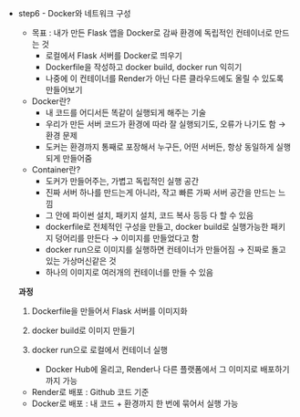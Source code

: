 - step6 - Docker와 네트워크 구성
    - 목표 : 내가 만든 Flask 앱을 Docker로 감싸 환경에 독립적인 컨테이너로 만드는 것
        - 로컬에서 Flask 서버를 Docker로 띄우기
        - Dockerfile을 작성하고 docker build, docker run 익히기
        - 나중에 이 컨테이너를 Render가 아닌 다른 클라우드에도 올릴 수 있도록 만들어보기
    - Docker란?
        - 내 코드를 어디서든 똑같이 실행되게 해주는 기술
        - 우리가 만든 서버 코드가 환경에 따라 잘 실행되기도, 오류가 나기도 함 → 환경 문제
        - 도커는 환경까지 통째로 포장해서 누구든, 어떤 서버든, 항상 동일하게 실행되게 만들어줌
    - Container란?
        - 도커가 만들어주는, 가볍고 독립적인 실행 공간
        - 진짜 서버 하나를 만드는게 아니라, 작고 빠른 가짜 서버 공간을 만드는 느낌
        - 그 안에 파이썬 설치, 패키지 설치, 코드 복사 등등 다 할 수 있음
        - dockerfile로 전체적인 구성을 만들고, docker build로 실행가능한 패키지 덩어리를 만든다 → 이미지를 만들었다고 함
        - docker run으로 이미지를 실행하면 컨테이너가 만들어짐 → 진짜로 돌고있는 가상머신같은 것
        - 하나의 이미지로 여러개의 컨테이너를 만들 수 있음
    
    **과정**
    
    1. Dockerfile을 만들어서 Flask 서버를 이미지화
    2. docker build로 이미지 만들기
    3. docker run으로 로컬에서 컨테이너 실행
        
        +  Docker Hub에 올리고, Render나 다른 플랫폼에서 그 이미지로 배포하기까지 가능
        
    - Render로 배포 : Github 코드 기준
    - Docker로 배포 : 내 코드 + 환경까지 한 번에 묶어서 실행 가능